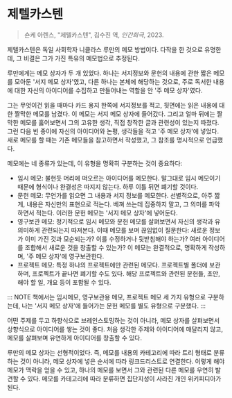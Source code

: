 # 제텔카스텐

> 숀케 아렌스, "제텔카스텐", 김수진 역, _인간희극_, 2023.

제텔카스텐은 독일 사회학자 니클라스 루만의 메모 방법이다. 다작을 한 것으로 유명한데, 그 비결은 그가 가진 특유의 메모법으로 추정된다.

루만에게는 메모 상자가 두 개 있었다. 하나는 서지정보와 문헌의 내용에 관한 짧은 메모를 모아둔 '서지 메모 상자'였고, 다른 하나는 본체에 해당하는 것으로, 주로 독서한 내용에 대한 자신의 아이디어를 수집하고 만들어내는 역할을 안 '주 메모 상자'였다.

그는 무엇이건 읽을 때마다 카드 용지 한쪽에 서지정보를 적고, 뒷면에는 읽은 내용에 대한 짤막한 메모를 남겼다. 이 메모는 서지 메모 상자에 들어갔다. 그리고 얼마 뒤에는 짤막한 메모를 훓어보면서 그의 고유한 생각, 직접 창작한 글과 관련성이 있는지 따졌다. 그런 다음 빈 종이에 자신의 아이디어와 논평, 생각들을 적고 '주 메모 상자'에 넣었다. 새로 메모를 할 때는 기존 메모들을 참고하면서 작성했고, 그 참조를 명시적으로 언급했다.

메모에는 네 종류가 있는데, 이 유형을 명확히 구분하는 것이 중요하다:
- 임시 메모: 불현듯 머리에 떠오르는 아이디어를 메모한다. 말그대로 임시 메모이기 때문에 형식이나 완결성은 따지지 않는다. 하루 이틀 뒤면 폐기할 것이다.
- 문헌 메모: 무언가를 읽으면 그 내용과 서지 정보를 메모한다. 선별적으로, 아주 짧게, 내용은 자신만의 표현으로 적는다. 베껴 쓰는데 집중하지 말고, 그 의미를 파악하면서 적는다. 이러한 문헌 메모는 '서지 메모 상자'에 넣어둔다.
- 영구보관 메모: 정기적으로 임시 메모와 문헌 메모를 살펴보면서 자신의 생각과 유의미하게 관련되는지 따져본다. 이때 메모를 보며 끊임없이 질문한다: 새로운 정보가 이미 가진 것과 모순되는가? 이를 수정하거나 뒷받침해야 하는가? 여러 아이디어를 조합해서 새로운 것을 창출할 수 있는가? 이 메모는 완결적으로, 명확하게 작성하며, '주 메모 상자'에 영구보관한다.
- 프로젝트 메모: 특정 하나의 프로젝트에만 관련된 메모다. 프로젝트별 폴더에 보관하며, 프로젝트가 끝나면 폐기할 수도 있다. 해당 프로젝트와 관련된 문헌들, 초안, 해야 할 일, 개요 등이 포함될 수 있다.

::: NOTE
책에서는 임시메모, 영구보관용 메모, 프로젝트 메모 세 가지 유형으로 구분하는데, 나는 '서지 메모 상자'에 들어가는 문헌 메모를 별도 유형으로 구분했다.
:::

어떤 주제를 두고 하향식으로 브레인스토밍하는 것이 아니라, 메모 상자를 살펴보면서 상향식으로 아이디어를 쌓는 것이 좋다. 처음 생각한 주제와 아이디어에 매달리지 않고, 메모를 살펴보며 유연하게 아이디어를 창출할 수 있다.

루만의 메모 상자는 선형적이었다. 즉, 메모를 내용의 카테고리에 따라 트리 형태로 분류하는 것이 아니라, 메모 상자에 넣은 순서에 따라 링크드리스트로 연결한다. 이렇게 해야 메모가 맥락을 얻을 수 있고, 하나의 메모를 보면서 그와 관련된 다른 메모를 우연히 발견할 수 있다. 메모를 카테고리에 따라 분류하면 집단지성이 사라진 개인 위키피디아가 된다.
